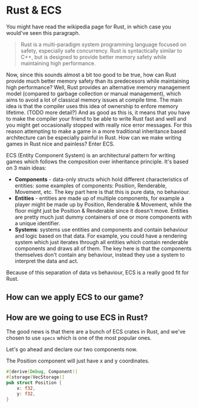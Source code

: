 # Rust & ECS

You might have read the wikipedia page for Rust, in which case you would've seen this paragraph.
> Rust is a multi-paradigm system programming language focused on safety, especially safe concurrency. Rust is syntactically similar to C++, but is designed to provide better memory safety while maintaining high performance.

Now, since this sounds almost a bit too good to be true, how can Rust provide much better memory safety than its predecesors while maintaining high performance? Well, Rust provides an alternative memory management model (compared to garbage collection or manual management), which aims to avoid a lot of classical memory issues at compile time. The main idea is that the compiler uses this idea of ownership to enfore memory lifetime. (TODO more detail?) And as good as this is, it means that you have to make the compiler your friend to be able to write Rust fast and well and you might get occasionally stopped with really nice error messages. For this reason attempting to make a game in a more traditional inheritance based architecture can be especially painful in Rust. How can we make writing games in Rust nice and painless? Enter ECS.

ECS (Entity Component System) is an architectural pattern for writing games which follows the composition over inheritance principle. It's based on 3 main ideas:
* **Components** - data-only structs which hold different characteristics of entities: some examples of components: Position, Renderable, Movement, etc. The key part here is that this is pure data, no behaviour.
* **Entities** - entities are made up of multiple components, for example a player might be made up by Position, Renderable & Movement, while the floor might just be Position & Renderable since it doesn't move. Entities are pretty much just dummy containers of one or more components with a unique identifier.
* **Systems**: systems use entities and components and contain behaviour and logic based on that data. For example, you could have a rendering system which just iterates through all entities which contain renderable components and draws all of them. The key here is that the components themselves don't contain any behaviour, instead they use a system to interpret the data and act.

Because of this separation of data vs behaviour, ECS is a really good fit for Rust.

## How can we apply ECS to our game?



## How are we going to use ECS in Rust?
The good news is that there are a bunch of ECS crates in Rust, and we've chosen to use `specs` which is one of the most popular ones. 

Let's go ahead and declare our two components now.

The Position component will just have x and y coordinates.

```rust
#[derive(Debug, Component)]
#[storage(VecStorage)]
pub struct Position {
    x: f32,
    y: f32,
}
```

